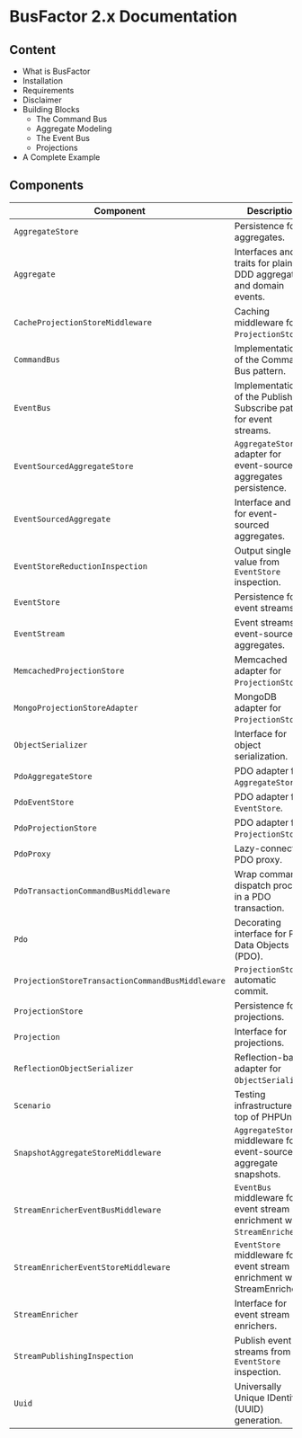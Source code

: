 # BusFactor 2.x Documentation

## Content

- What is BusFactor
- Installation
- Requirements
- Disclaimer
- Building Blocks
    - The Command Bus
    - Aggregate Modeling
    - The Event Bus
    - Projections
- A Complete Example

## Components

| Component | Description |
| --- | --- |
| `AggregateStore` | Persistence for aggregates. | 
| `Aggregate` | Interfaces and traits for plain DDD aggregates and domain events. | 
| `CacheProjectionStoreMiddleware` | Caching middleware for `ProjectionStore`. | 
| `CommandBus` | Implementation of the Command Bus pattern. | 
| `EventBus` | Implementation of the Publish-Subscribe pattern for event streams. | 
| `EventSourcedAggregateStore` | `AggregateStore` adapter for event-sourced aggregates persistence. | 
| `EventSourcedAggregate` | Interface and trait for event-sourced aggregates. | 
| `EventStoreReductionInspection` | Output single value from `EventStore` inspection. | 
| `EventStore` | Persistence for event streams. | 
| `EventStream` | Event streams for event-sourced aggregates. | 
| `MemcachedProjectionStore` | Memcached adapter for `ProjectionStore`. | 
| `MongoProjectionStoreAdapter` | MongoDB adapter for `ProjectionStore`. | 
| `ObjectSerializer` | Interface for object serialization. | 
| `PdoAggregateStore` | PDO adapter for `AggregateStore`. | 
| `PdoEventStore` | PDO adapter for `EventStore`. | 
| `PdoProjectionStore` | PDO adapter for `ProjectionStore`. | 
| `PdoProxy` | Lazy-connecting PDO proxy. | 
| `PdoTransactionCommandBusMiddleware` | Wrap command dispatch process in a PDO transaction. | 
| `Pdo` | Decorating interface for PHP Data Objects (PDO). | 
| `ProjectionStoreTransactionCommandBusMiddleware` | `ProjectionStore` automatic commit. | 
| `ProjectionStore` | Persistence for projections. | 
| `Projection` | Interface for projections. | 
| `ReflectionObjectSerializer` | Reflection-based adapter for `ObjectSerializer`. | 
| `Scenario` | Testing infrastructure on top of PHPUnit. | 
| `SnapshotAggregateStoreMiddleware` | `AggregateStore` middleware for event-sourced aggregate snapshots. | 
| `StreamEnricherEventBusMiddleware` | `EventBus` middleware for event stream enrichment with `StreamEnricher`. | 
| `StreamEnricherEventStoreMiddleware` | `EventStore` middleware for event stream enrichment with StreamEnricher`. | 
| `StreamEnricher` | Interface for event stream enrichers. | 
| `StreamPublishingInspection` | Publish event streams from `EventStore` inspection. | 
| `Uuid` | Universally Unique IDentifier (UUID) generation. | 
